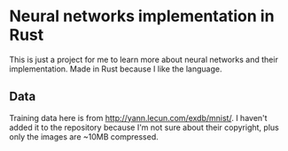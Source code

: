 # Neural networks implementation in Rust

This is just a project for me to learn more about neural networks and their implementation. Made in Rust because I like the language.

## Data

Training data here is from http://yann.lecun.com/exdb/mnist/. I haven't added it to the repository because I'm not sure about their copyright, plus only the images are ~10MB compressed.

